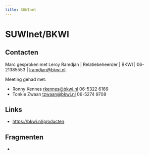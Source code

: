 ```yaml
---
title: SUWInet
---
```


# SUWInet/BKWI

## Contacten

Marc gesproken met Leroy Ramdjan | Relatiebeheerder | BKWI | 06-21385553 | lramdjan@bkwi.nl.

Meeting gehad met:
- Ronny Kennes rkennes@bkwi.nl 06-5322 6166
- Tonkie Zwaan tzwaan@bkwi.nl 06-5274 9708


## Links
- https://bkwi.nl/producten

## Fragmenten
- 